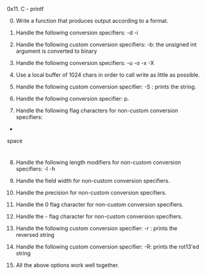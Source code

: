 0x11. C - printf

0. Write a function that produces output according to a format.

1. Handle the following conversion specifiers:
-d
-i

2. Handle the following custom conversion specifiers:
-b: the unsigned int argument is converted to binary

3. Handle the following conversion specifiers:
-u
-o
-x
-X

4. Use a local buffer of 1024 chars in order to call write as little as possible.

5. Handle the following custom conversion specifier:
-S : prints the string.

6. Handle the following conversion specifier: p.

7. Handle the following flag characters for non-custom conversion specifiers:
+
space
#

8. Handle the following length modifiers for non-custom conversion specifiers:
-l
-h

9. Handle the field width for non-custom conversion specifiers.

10. Handle the precision for non-custom conversion specifiers.

11. Handle the 0 flag character for non-custom conversion specifiers.

12. Handle the - flag character for non-custom conversion specifiers.

13. Handle the following custom conversion specifier:
-r : prints the reversed string

14. Handle the following custom conversion specifier:
-R: prints the rot13'ed string

15. All the above options work well together.
